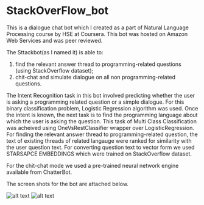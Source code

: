 # StackOverFlow_bot
This is a dialogue chat bot which I created as a part of Natural Language Processing course by HSE at Coursera. This bot was hosted on Amazon Web Services and was peer reviewed.


The Sttackbot(as I named it) is able to:
1) find the relevant answer thread to programming-related questions (using StackOverflow dataset);
2) chit-chat and simulate dialogue on all non programming-related questions.


The Intent Recognition task in this bot involved predicting whether the user is asking a programming related question or a simple dialogue. For this binary classification problem, Logistic Regression algorithm was used.
Once the intent is known, the next task is to find the programming language  about which the user is asking the question. This task of Multi Class Classification was acheived using OneVsRestClassifier wrapper over LogisticRegression.
For finding the relevant answer thread to programming-related question, the text of existing threads of related langauge were ranked for similarity with the user question text. For converting question text to vector form we used STARSAPCE EMBEDDINGS which were trained on StackOverflow dataset.
 
For the chit-chat mode we used a pre-trained neural network engine available from ChatterBot.



The screen shots for the bot are attached below.

![alt text](https://github.com/gmt20/StackOverFlow_bot/blob/master/Screenshot_20190710-121348.png)
![alt text](https://github.com/gmt20/StackOverFlow_bot/blob/master/Screenshot_20190710-121444.png)


